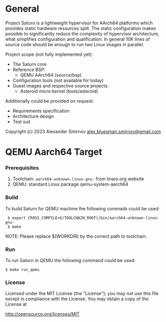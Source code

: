 # General

Project Saturn is a lightweight hypervisor for AArch64 platforms which provides
static hardware resources split. The static configuration makes possible to
significantly reduce the complexity of hypervisor architecture, what simplifies
configuration and qualification. In general 10K lines of source code should be
enough to run two Linux images in parallel.

Project scope (not fully implemented yet):

 - The Saturn core
 - Reference BSP:
   * QEMU AArch64 (source/bsp)
 - Configuration tools (not available for today)
 - Guest images and respective source projects:
   * Asteroid micro kernel (tools/asteroid)

Additionally could be provided on request:
 - Requirements specification
 - Architecture design
 - Test suit

Copyright (c) 2023
Alexander Smirnov <alex.bluesman.smirnov@gmail.com>

# QEMU Aarch64 Target

### Prerequisites

1. Toolchain: `aarch64-unknown-linux-gnu-` from linaro.org website
2. QEMU: standard Linux package qemu-system-aarch64

### Build

To build Saturn for QEMU machine the following commads could be used:

```
 $ export CROSS_COMPILE=$(TOOLCHAIN_ROOT)/bin/aarch64-unknown-linux-gnu-
 $ make
```

NOTE: Please replace $(WORKDIR) by the correct path to toolchain.

### Run

To run Saturn in QEMU the following command could be used:

```
$ make run_qemu
```
### License

Licensed under the MIT License (the "License"); you may not use this file except
in compliance with the License. You may obtain a copy of the License at

  http://opensource.org/licenses/MIT
